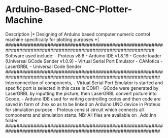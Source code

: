 # Arduino-Based-CNC-Plotter-Machine
Description
|* Designing of Arduino based computer numeric control machine specifically for plotting purposes *|
#############################################################################################################
Software used include:
        - Proteus v8.6
        - Arduino IDE v1.8.19
        - Gcode loader (Universal GCode Sender v1.0.9)
        - Virtual Serial Port Emulator
        - CAMotics
        - LaserGRBL
        - Universal Code Sender 
###############################################################################################################
Interconnection of components,
        - Virtual Serial Port Emulator is started and specific port is selected in this case is COM1 
        - GCode were generated by LaserGRBL by inputting the picture, then LaserGRBL convert picture into Gcode.
        - Arduino IDE used for writing controlling codes and then code are saved in form of .hex so as to be linked on Arduino UNO device in Proteus for simulation purpose
        - Proteus consist circuit which connects all components and simulation starts.
NB: All files are available on _Add.Inn folder
###############################################################################################################


